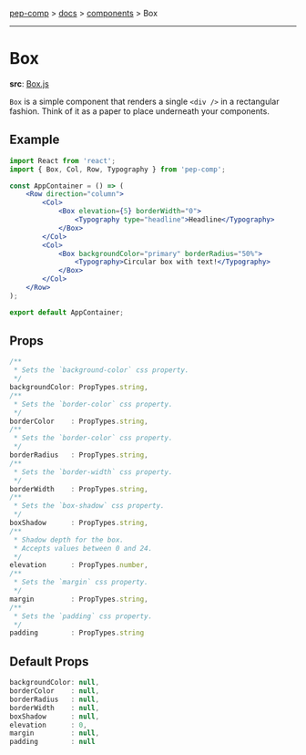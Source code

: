 [pep-comp](/) > [docs](/docs/README.md) > [components](/docs/components/README.md) > Box

--------------------------------------------------------------------------------

# Box

**src**: [Box.js](/src/lib/Box/Box.js)

`Box` is a simple component that renders a single `<div />` in a rectangular fashion. Think of it as a paper to place underneath your components.

## Example

```jsx
import React from 'react';
import { Box, Col, Row, Typography } from 'pep-comp';

const AppContainer = () => (
    <Row direction="column">
        <Col>
            <Box elevation={5} borderWidth="0">
                <Typography type="headline">Headline</Typography>
            </Box>
        </Col>
        <Col>
            <Box backgroundColor="primary" borderRadius="50%">
                <Typography>Circular box with text!</Typography>
            </Box>
        </Col>
    </Row>
);

export default AppContainer;
```

## Props

```javascript
/**
 * Sets the `background-color` css property.
 */
backgroundColor: PropTypes.string,
/**
 * Sets the `border-color` css property.
 */
borderColor    : PropTypes.string,
/**
 * Sets the `border-color` css property.
 */
borderRadius   : PropTypes.string,
/**
 * Sets the `border-width` css property.
 */
borderWidth    : PropTypes.string,
/**
 * Sets the `box-shadow` css property.
 */
boxShadow      : PropTypes.string,
/**
 * Shadow depth for the box.
 * Accepts values between 0 and 24.
 */
elevation      : PropTypes.number,
/**
 * Sets the `margin` css property.
 */
margin         : PropTypes.string,
/**
 * Sets the `padding` css property.
 */
padding        : PropTypes.string
```

## Default Props

```javascript
backgroundColor: null,
borderColor    : null,
borderRadius   : null,
borderWidth    : null,
boxShadow      : null,
elevation      : 0,
margin         : null,
padding        : null
```
